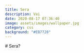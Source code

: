 ```yaml
---
title: Sera
description: Vai
date: 2020-08-17 07:36:40
image: assets/images/wallpaper.jpg
category: css
background: "#EB7728"
---
```

\# Sera?